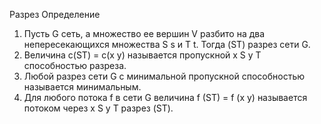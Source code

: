 Разрез
 Определение
 1) Пусть G сеть, а множество ее вершин V разбито на два
 непересекающихся множества S s и T t. Тогда (ST) 
разрез сети G.
 2) Величина c(ST) = 
c(x y) называется пропускной
 x S y T
 способностью разреза.
 3) Любой разрез сети G с минимальной пропускной
 способностью называется минимальным.
 4) Для любого потока f в сети G величина
 f (ST) = 
f (x y) называется потоком через
 x S y T
 разрез (ST).